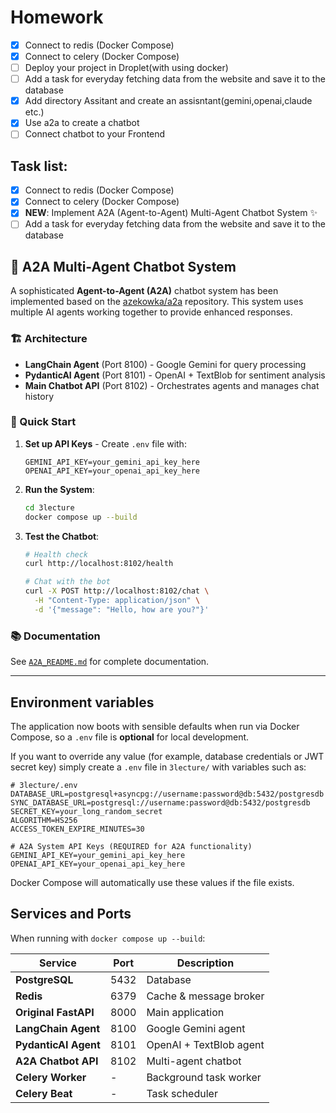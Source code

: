 # Homework

- [x] Connect to redis (Docker Compose)
- [x] Connect to celery (Docker Compose)
- [ ] Deploy your project in Droplet(with using docker)
- [ ] Add a task for everyday fetching data from the website and save it to the database
- [x] Add directory Assitant and create an assisntant(gemini,openai,claude etc.)
- [x] Use a2a to create a chatbot
- [ ] Connect chatbot to your Frontend

## Task list:

- [x] Connect to redis (Docker Compose)
- [x] Connect to celery (Docker Compose)
- [x] **NEW**: Implement A2A (Agent-to-Agent) Multi-Agent Chatbot System ✨
- [ ] Add a task for everyday fetching data from the website and save it to the database

## 🤖 A2A Multi-Agent Chatbot System

A sophisticated **Agent-to-Agent (A2A)** chatbot system has been implemented based on the [azekowka/a2a](https://github.com/azekowka/a2a) repository. This system uses multiple AI agents working together to provide enhanced responses.

### 🏗️ Architecture
- **LangChain Agent** (Port 8100) - Google Gemini for query processing
- **PydanticAI Agent** (Port 8101) - OpenAI + TextBlob for sentiment analysis  
- **Main Chatbot API** (Port 8102) - Orchestrates agents and manages chat history

### 🚀 Quick Start

1. **Set up API Keys** - Create `.env` file with:
   ```env
   GEMINI_API_KEY=your_gemini_api_key_here
   OPENAI_API_KEY=your_openai_api_key_here
   ```

2. **Run the System**:
   ```bash
   cd 3lecture
   docker compose up --build
   ```

3. **Test the Chatbot**:
   ```bash
   # Health check
   curl http://localhost:8102/health
   
   # Chat with the bot
   curl -X POST http://localhost:8102/chat \
     -H "Content-Type: application/json" \
     -d '{"message": "Hello, how are you?"}'
   ```

### 📚 Documentation
See [`A2A_README.md`](3lecture/A2A_README.md) for complete documentation.

---

## Environment variables

The application now boots with sensible defaults when run via Docker Compose, so a `.env` file is **optional** for local development.

If you want to override any value (for example, database credentials or JWT secret key) simply create a `.env` file in `3lecture/` with variables such as:

```env
# 3lecture/.env
DATABASE_URL=postgresql+asyncpg://username:password@db:5432/postgresdb
SYNC_DATABASE_URL=postgresql://username:password@db:5432/postgresdb
SECRET_KEY=your_long_random_secret
ALGORITHM=HS256
ACCESS_TOKEN_EXPIRE_MINUTES=30

# A2A System API Keys (REQUIRED for A2A functionality)
GEMINI_API_KEY=your_gemini_api_key_here
OPENAI_API_KEY=your_openai_api_key_here
```

Docker Compose will automatically use these values if the file exists.

## Services and Ports

When running with `docker compose up --build`:

| Service | Port | Description |
|---------|------|-------------|
| **PostgreSQL** | 5432 | Database |
| **Redis** | 6379 | Cache & message broker |
| **Original FastAPI** | 8000 | Main application |
| **LangChain Agent** | 8100 | Google Gemini agent |
| **PydanticAI Agent** | 8101 | OpenAI + TextBlob agent |
| **A2A Chatbot API** | 8102 | Multi-agent chatbot |
| **Celery Worker** | - | Background task worker |
| **Celery Beat** | - | Task scheduler |